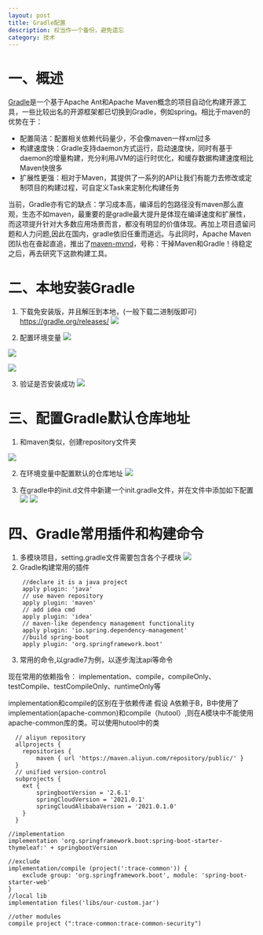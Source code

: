 ```yaml
---
layout: post
title: Gradle配置
description: 权当作一个备份，避免遗忘
category: 技术
---
```


# 一、概述

[Gradle](https://gradle.org/)是一个基于Apache Ant和Apache Maven概念的项目自动化构建开源工具，一些比较出名的开源框架都已切换到Gradle，例如spring。相比于maven的优势在于：
- 配置简洁：配置相关依赖代码量少，不会像maven一样xml过多 
- 构建速度快：Gradle支持daemon方式运行，启动速度快，同时有基于daemon的增量构建，充分利用JVM的运行时优化，和缓存数据构建速度相比Maven快很多
- 扩展性更强：相对于Maven，其提供了一系列的API让我们有能力去修改或定制项目的构建过程，可自定义Task来定制化构建任务

当前，Gradle亦有它的缺点：学习成本高，编译后的包路径没有maven那么直观，生态不如maven，最重要的是gradle最大提升是体现在编译速度和扩展性，而这项提升针对大多数应用场景而言，都没有明显的价值体现。再加上项目遗留问题和人力问题,因此在国内，gradle依旧任重而道远。与此同时，Apache Maven团队也在奋起直追，推出了[maven-mvnd](https://github.com/apache/maven-mvnd)，号称：干掉Maven和Gradle！待稳定之后，再去研究下这款构建工具。

# 二、本地安装Gradle

1. 下载免安装版，并且解压到本地，(一般下载二进制版即可)  https://gradle.org/releases/
![](https://trace-night.oss-cn-chengdu.aliyuncs.com/prod/20220423/f31d261bc8614c8697d6994bdc8ccdd4.png)

2. 配置环境变量
![](https://trace-night.oss-cn-chengdu.aliyuncs.com/prod/20220423/5f034e39a66a4754a1efb4847340ce0d.png)

![](https://trace-night.oss-cn-chengdu.aliyuncs.com/prod/20220423/a0caffc179e441e39c01f70a671e6ee5.png)

![](https://trace-night.oss-cn-chengdu.aliyuncs.com/prod/20220423/69d7999c611b43fea3f712357342be5e.png)

3. 验证是否安装成功
![](https://trace-night.oss-cn-chengdu.aliyuncs.com/prod/20220423/3357c53235314ac38993054f5d70cef7.png)


# 三、配置Gradle默认仓库地址
1. 和maven类似，创建repository文件夹

![](https://trace-night.oss-cn-chengdu.aliyuncs.com/prod/20220423/0eeb6b55f65942c4b90e9e86020b6b72.png)

2. 在环境变量中配置默认的仓库地址
![](https://trace-night.oss-cn-chengdu.aliyuncs.com/prod/20220423/b0358235f375425aae95dbd6025d6b22.png)

3. 在gradle中的init.d文件中新建一个init.gradle文件，并在文件中添加如下配置
![](https://trace-night.oss-cn-chengdu.aliyuncs.com/prod/20220423/a637fc8849f94e3e98487579570f982b.png)
![](https://trace-night.oss-cn-chengdu.aliyuncs.com/prod/20220423/cff4655ff9d24527be4647fcca8f9c97.png)

# 四、Gradle常用插件和构建命令

1. 多模块项目，setting.gradle文件需要包含各个子模块
![](https://trace-night.oss-cn-chengdu.aliyuncs.com/prod/20220423/6fa9ff9aa1d846f8858df97b14b96120.png)
2. Gradle构建常用的插件
```language
    //declare it is a java project
    apply plugin: 'java'
    // use maven repository
    apply plugin: 'maven'
    // add idea cmd
    apply plugin: 'idea'
    // maven-like dependency management functionality
    apply plugin: 'io.spring.dependency-management'
    //build spring-boot
    apply plugin: 'org.springframework.boot'
```
3. 常用的命令,以gradle7为例，以逐步淘汰api等命令

现在常用的依赖指令： implementation、compile，compileOnly、testCompile、testCompileOnly、runtimeOnly等

implementation和compile的区别在于依赖传递
假设 A依赖于B，B中使用了implementation(apache-common)和compile（hutool）,则在A模块中不能使用apache-common库的类。可以使用hutool中的类

```language
  // aliyun repository
  allprojects {
    repositories {
        maven { url 'https://maven.aliyun.com/repository/public/' }
  }
  // unified version-control
  subprojects {
    ext {
        springbootVersion = '2.6.1'
        springCloudVersion = '2021.0.1'
        springCloudAlibabaVersion = '2021.0.1.0'
    }
  }

//implementation
implementation 'org.springframework.boot:spring-boot-starter-thymeleaf:' + springbootVersion

//exclude
implementation/compile (project(':trace-common')) {
    exclude group: 'org.springframework.boot', module: 'spring-boot-starter-web'
}
//local lib
implementation files('libs/our-custom.jar')  

//other modules
compile project (":trace-common:trace-common-security")
  
```





